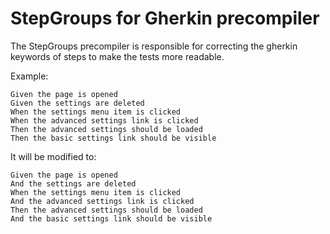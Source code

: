 # StepGroups for Gherkin precompiler

The StepGroups precompiler is responsible for correcting the gherkin keywords of steps to make the tests more readable.

Example:
```gherkin
Given the page is opened
Given the settings are deleted
When the settings menu item is clicked
When the advanced settings link is clicked
Then the advanced settings should be loaded
Then the basic settings link should be visible
```
It will be modified to:

```gherkin
Given the page is opened
And the settings are deleted
When the settings menu item is clicked
And the advanced settings link is clicked
Then the advanced settings should be loaded
And the basic settings link should be visible
```

